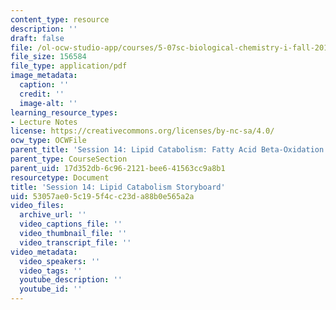 ```yaml
---
content_type: resource
description: ''
draft: false
file: /ol-ocw-studio-app/courses/5-07sc-biological-chemistry-i-fall-2013/53057ae05c195f4cc23da88b0e565a2a_sb_session14.pdf
file_size: 156584
file_type: application/pdf
image_metadata:
  caption: ''
  credit: ''
  image-alt: ''
learning_resource_types:
- Lecture Notes
license: https://creativecommons.org/licenses/by-nc-sa/4.0/
ocw_type: OCWFile
parent_title: 'Session 14: Lipid Catabolism: Fatty Acid Beta-Oxidation'
parent_type: CourseSection
parent_uid: 17d352db-6c96-2121-bee6-41563cc9a8b1
resourcetype: Document
title: 'Session 14: Lipid Catabolism Storyboard'
uid: 53057ae0-5c19-5f4c-c23d-a88b0e565a2a
video_files:
  archive_url: ''
  video_captions_file: ''
  video_thumbnail_file: ''
  video_transcript_file: ''
video_metadata:
  video_speakers: ''
  video_tags: ''
  youtube_description: ''
  youtube_id: ''
---
```

